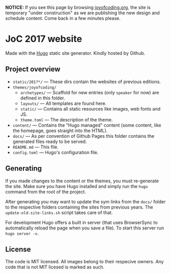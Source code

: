 **NOTICE:** If you see this page by browsing [joyofcoding.org](joyofcoding.org), the site is temporary "under construction" as we are publishing the new design and schedule content. Come back in a few minutes please.


# JoC 2017 website

Made with the [Hugo](https://gohugo.io) static site generator.
Kindly hosted by Github.


## Project overview

  * `static/201?*/` — These dirs contain the websites of previous editions.
  * `themes/joyofcoding/`
    * `archetypes/` — Scaffold for new entries (only `speaker` for now) are defined in this folder.
    * `layouts/` — All templates are found here.
    * `static/` — Contains all static resources like images, web fonts and JS.
    * `theme.toml` — The description of the theme.
  * `content/` — Contains the "Hugo managed" content (some content, like the homepage, goes straight into the HTML).
  * `docs/` — As per convention of Github Pages this folder contains the generated files ready to be served.
  * `README.md` — This file.
  * `config.toml` — Hugo's configuration file.


## Generating

If you made changes to the content or the themes, you must re-generate the site. Make sure you have Hugo installed and simply run the `hugo` command from the root of the project.

After generating you may want to update the sym links from the `docs/` folder to the respective folders containing the sites from previous years. The `update-old-site-links.sh` script takes care of that.

For development Hugo offers a built in server (that uses BrowserSync to automatically reload the page when you save a file). To start this server run `hugo server -v`.


## License

The code is MIT licensed. All images belong to their respecive owners. Any code that is not MIT licesed is marked as such.

